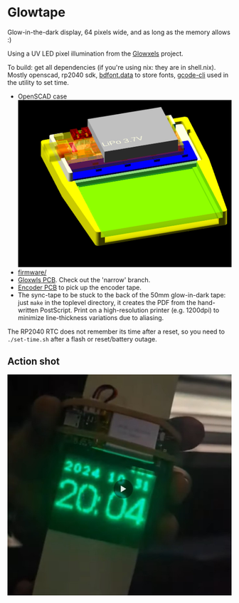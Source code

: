 # Glowtape

Glow-in-the-dark display, 64 pixels wide, and as long as the memory allows :)

Using a UV LED pixel illumination from the [Glowxels](http://glowxels.org)
project.

To build: get all dependencies (if you're using nix: they are in shell.nix).
Mostly openscad, rp2040 sdk,
[bdfont.data](https://github.com/hzeller/bdfont.data) to store fonts,
[gcode-cli](https://github.com/hzeller/gcode-cli) used in the utility to set
time.

  * OpenSCAD case ![Render](img/strip-case.png)
  * [firmware/](./firmware/)
  * [Gloxwls PCB](http://glowxels.org). Check out the 'narrow' branch.
  * [Encoder PCB](./pcb/encoder/) to pick up the encoder tape.
  * The sync-tape to be stuck to the back of the 50mm glow-in-dark
    tape: just `make` in the toplevel directory, it creates the PDF from
    the hand-written PostScript. Print on a high-resolution printer
    (e.g. 1200dpi) to minimize line-thickness variations due to aliasing.

The RP2040 RTC does not remember its time after a reset, so you need to
`./set-time.sh` after a flash or reset/battery outage.

## Action shot

[![Glow Watch](img/in-action.jpg)](https://youtube.com/shorts/eKfHcU8QpuA)
